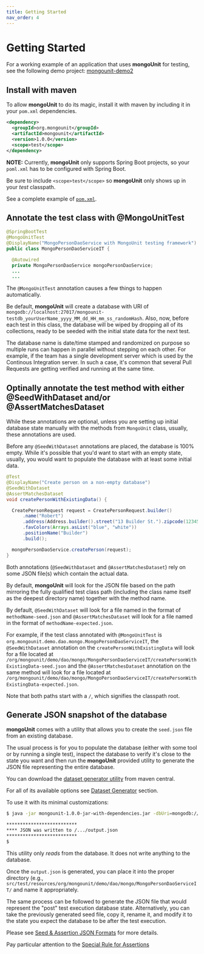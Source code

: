 ```yaml
---
title: Getting Started
nav_order: 4
---
```


# Getting Started

For a working example of an application that uses **mongoUnit** for testing, see the following demo project: [mongounit-demo2](https://github.com/mongounit/mongounit-demo2)

## Install with maven

To allow **mongoUnit** to do its magic, install it with maven by including it in your `pom.xml` dependencies.

```xml
<dependency>
  <groupId>org.mongounit</groupId>
  <artifactId>mongounit</artifactId>
  <version>1.0.0</version>
  <scope>test</scope>
</dependency>
```

**NOTE:** Currently, **mongoUnit** only supports Spring Boot projects, so your `poml.xml` has to be configured with Spring Boot.

Be sure to include `<scope>test</scope>` so **mongoUnit** only shows up in your *test* classpath.

See a complete example of [`pom.xml`](https://github.com/mongounit/mongounit-demo2/blob/master/pom.xml).

## Annotate the test class with @MongoUnitTest

```java
@SpringBootTest
@MongoUnitTest
@DisplayName("MongoPersonDaoService with MongoUnit testing framework")
public class MongoPersonDaoServiceIT {

  @Autowired
  private MongoPersonDaoService mongoPersonDaoService;
  ...
  ...
```

The `@MongoUnitTest` annotation causes a few things to happen automatically.

Be default, **mongoUnit** will create a database with URI of `mongodb://localhost:27017/mongounit-testdb_yourUserName_yyyy_MM_dd_HH_mm_ss_randomHash`. Also, now, before each test in this class, the database will be wiped by dropping all of its collections, ready to be seeded with the initial state data for the next test.

The database name is date/time stamped and randomized on purpose so multiple runs can happen in parallel without stepping on each other. For example, if the team has a single development server which is used by the Continous Integration server. In such a case, it's common that several Pull Requests are getting verified and running at the same time.

## Optinally annotate the test method with either @SeedWithDataset and/or @AssertMatchesDataset

While these annotations are optional, unless you are setting up initial database state manually with the methods from `MongoUnit` class, usually, these annotations are used.

Before any `@SeedWithDataset` annotations are placed, the database is 100% empty. While it's possible that you'd want to start with an empty state, usually, you would want to populate the database with at least some initial data.

```java
@Test
@DisplayName("Create person on a non-empty database")
@SeedWithDataset
@AssertMatchesDataset
void createPersonWithExistingData() {

  CreatePersonRequest request = CreatePersonRequest.builder()
      .name("Robert")
      .address(Address.builder().street("13 Builder St.").zipcode(12345).build())
      .favColors(Arrays.asList("blue", "white"))
      .positionName("Builder")
      .build();

  mongoPersonDaoService.createPerson(request);
}
```

Both annotations (`@SeedWithDataset` and `@AssertMatchesDataset`) rely on some JSON file(s) which contain the actual data.

By default, **mongoUnit** will look for the JSON file based on the path mirroring the fully qualified test class path (including the class name itself as the deepest directory name) together with the method name.

By default, `@SeedWithDataset` will look for a file named in the format of `methodName-seed.json` and `@AssertMatchesDataset` will look for a file named in the format of `methodName-expected.json`.

For example, if the test class annotated with `@MongoUnitTest` is `org.mongounit.demo.dao.mongo.MongoPersonDaoServiceIT`, the `@SeedWithDataset` annotation on the `createPersonWithExistingData` will look for a file located at `/org/mongounit/demo/dao/mongo/MongoPersonDaoServiceIT/createPersonWithExistingData-seed.json` and the `@AssertMatchesDataset` annotation on the same method will look for a file located at `/org/mongounit/demo/dao/mongo/MongoPersonDaoServiceIT/createPersonWithExistingData-expected.json`.

Note that both paths start with a `/`, which signifies the classpath root.

## Generate JSON snapshot of the database

**mongoUnit** comes with a utility that allows you to create the `seed.json` file from an existing database.

The usual process is for you to populate the database (either with some tool or by running a single test), inspect the database to verify it's close to the state you want and then run the **mongoUnit** provided utility to generate the JSON file representing the entire database.

You can download the [dataset generator utility](https://repo1.maven.org/maven2/org/mongounit/mongounit/1.0.0/mongounit-1.0.0-jar-with-dependencies.jar) from maven central. 

For all of its available options see [Dataset Generator](https://mongounit.org/dataset-generator-utility.html) section.

To use it with its minimal customizations:

```bash
$ java -jar mongounit-1.0.0-jar-with-dependencies.jar -dbUri=mongodb://localhost:27017/yourDbName

**************************
**** JSON was written to /.../output.json
**************************
$ 
```

This utility only *reads* from the database. It does not write anything to the database.

Once the `output.json` is generated, you can place it into the proper directory (e.g., `src/test/resources/org/mongounit/demo/dao/mongo/MongoPersonDaoServiceIT/` and name it appropriately.

The same process can be followed to generate the JSON file that would represent the "post" test execution database state. Alternatively, you can take the previously generated seed file, copy it, rename it, and modify it to the state you expect the database to be after the test execution.

Please see [Seed & Assertion JSON Formats](https://mongounit.org/json-format.html) for more details. 

Pay particular attention to the [Special Rule for Assertions](https://mongounit.org/json-format.html#special-rule-for-assertions)

